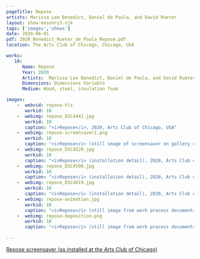 ```yaml
---
pageTitle: Repose
artists: Marissa Lee Benedict, Daniel de Paula, and David Rueter
layout: show-masonry3.njk
tags: ['images','shows']
date: 2020-06-01
pdf: 2020_Benedict_Rueter_de_Paula_Repose.pdf
location: The Arts Club of Chicago, Chicago, USA

works:
   10:
      Name: Repose
      Year: 2020
      Artists:  Marissa Lee Benedict, Daniel de Paula, and David Rueter
      Dimensions: Dimensions Variable
      Medium: Wood, steel, insulation foam

images:
    -  webvid: repose-hls
       workid: 10
    -  webimg: repose_DSC4441.jpg
       workid: 10
       caption: "<i>Repose</i>, 2020, Arts Club of Chicago, USA"
    -  webimg: repose-screensaver1.png
       workid: 10
       caption: "<i>Repose</i> (still image of screensaver on gallery computer), 2020, Arts Club of Chicago, USA"
    -  webimg: repose_DSC4520.jpg
       workid: 10
       caption: "<i>Repose</i> (installation detail), 2020, Arts Club of Chicago, USA"
    -  webimg: repose_DSC4590.jpg
       workid: 10
       caption: "<i>Repose</i> (installation detail), 2020, Arts Club of Chicago, USA"
    -  webimg: repose_DSC4619.jpg
       workid: 10
       caption: "<i>Repose</i> (installation detail), 2020, Arts Club of Chicago, USA"
    -  webimg: repose-animation.jpg
       workid: 10
       caption: "<i>Repose</i> (still image from work process documentation), 2020, Arts Club of Chicago, USA"
    -  webimg: repose-deposition.png
       workid: 10
       caption: "<i>Repose</i> (still image from work process documentation), 2020, Arts Club of Chicago, USA"
       
---
```


<a href="http://repose.s3-website-us-east-1.amazonaws.com" target="_blank">Repose screensaver (as installed at the Arts Club of Chicago)</a>